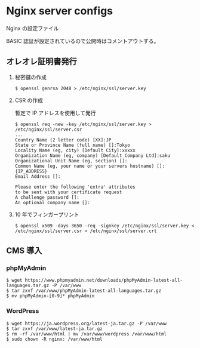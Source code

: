# Nginx server configs

Nginx の設定ファイル

BASIC 認証が設定されているので公開時はコメントアウトする。

## オレオレ証明書発行

1. 秘密鍵の作成

   ```shell
   $ openssl genrsa 2048 > /etc/nginx/ssl/server.key
   ```

1. CSR の作成

   暫定で IP アドレスを使用して発行

   ```shell
   $ openssl req -new -key /etc/nginx/ssl/server.key > /etc/nginx/ssl/server.csr
   ...
   Country Name (2 letter code) [XX]:JP
   State or Province Name (full name) []:Tokyo
   Locality Name (eg, city) [Default City]:xxxxx
   Organization Name (eg, company) [Default Company Ltd]:saku
   Organizational Unit Name (eg, section) []:
   Common Name (eg, your name or your servers hostname) []:{IP_ADDRESS}
   Email Address []:

   Please enter the following 'extra' attributes
   to be sent with your certificate request
   A challenge password []:
   An optional company name []:
   ```

1. 10 年でフィンガープリント

   ```shell
   $ openssl x509 -days 3650 -req -signkey /etc/nginx/ssl/server.key < /etc/nginx/ssl/server.csr > /etc/nginx/ssl/server.crt
   ```

## CMS 導入

### phpMyAdmin

```shell
$ wget https://www.phpmyadmin.net/downloads/phpMyAdmin-latest-all-languages.tar.gz -P /var/www
$ tar zxvf /var/www/phpMyAdmin-latest-all-languages.tar.gz
$ mv phpMyAdmin-[0-9]* phpMyAdmin
```

### WordPress

```shell
$ wget https://ja.wordpress.org/latest-ja.tar.gz -P /var/www
$ tar zxvf /var/www/latest-ja.tar.gz
$ rm -rf /var/www/html | mv /var/www/wordpress /var/www/html
$ sudo chown -R nginx: /var/www/html
```
